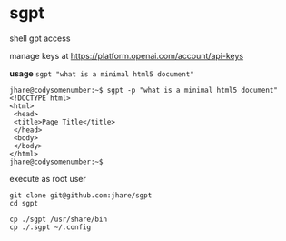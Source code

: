 # sgpt
shell gpt access

manage keys at https://platform.openai.com/account/api-keys

**usage**
`sgpt "what is a minimal html5 document"`

```
jhare@codysomenumber:~$ sgpt -p "what is a minimal html5 document"
<!DOCTYPE html>
<html>
 <head>
 <title>Page Title</title>
 </head>
 <body>
 </body>
</html>
jhare@codysomenumber:~$
```

execute as root user
```
git clone git@github.com:jhare/sgpt
cd sgpt

cp ./sgpt /usr/share/bin
cp ./.sgpt ~/.config
```
